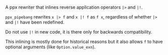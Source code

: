 A ppx rewriter that inlines reverse application operators `|>` and `|!`.

`ppx_pipebang` rewrites `x |> f` and `x |! f` as `f x`, regardless of whether `|>` and
`|!` have been redefined.

Do not use `|!` in new code, it is there only for backwards compatibility.

This inlining is mostly done for historical reasons but it also allows `f` to have
optional arguments (like `Option.value_exn`).
